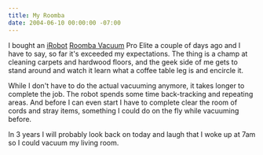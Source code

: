 ```yaml
---
title: My Roomba
date: 2004-06-10 00:00:00 -07:00
---
```


<p>
I bought an <a href="http://www.irobot.com/home/default.asp">iRobot</a> <a href="http://www.roombavac.com/">Roomba Vacuum</a> Pro Elite a couple of days ago and I have to say, so far it's exceeded my expectations. The thing is a champ at cleaning carpets and hardwood floors, and the geek side of me gets to stand around and watch it learn what a coffee table leg is and encircle it.
</p>
<p>
While I don't have to do the actual vacuuming anymore, it takes longer to complete the job. The robot spends some time back-tracking and repeating areas. And before I can even start I have to complete clear the room of cords and stray items, something I could do on the fly while vacuuming before.
</p>
<p>
In 3 years I will probably look back on today and laugh that I woke up at 7am so I could vacuum my living room.
</p>
